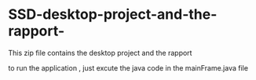 # SSD-desktop-project-and-the-rapport-
This zip file contains the desktop project and the rapport 


to run the application ,  just excute the java code in the mainFrame.java file
